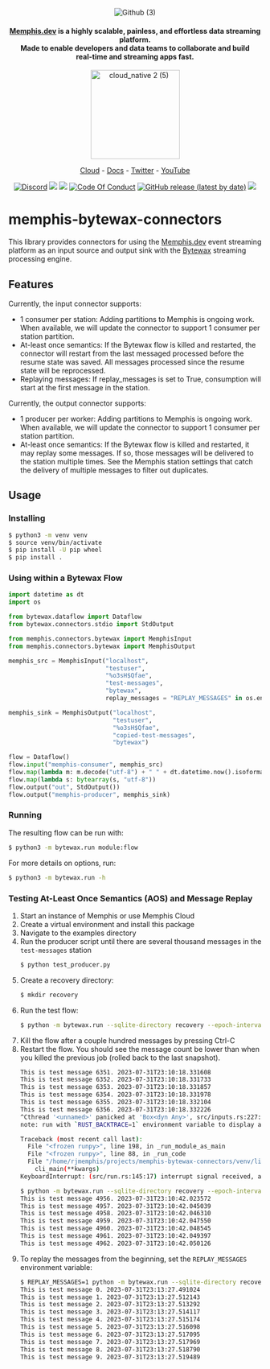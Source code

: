 <div align="center">
  
![Github (3)](https://github.com/memphisdev/memphis-bytewax-connectors/assets/107035359/0e100b97-a745-4615-99fa-c68ed044dc0f)  
</div>

<div align="center">

   <h4>

**[Memphis.dev](https://memphis.dev)** is a highly scalable, painless, and effortless data streaming platform.<br>
Made to enable developers and data teams to collaborate and build<br>
real-time and streaming apps fast.

  </h4>
  
<img width="177" alt="cloud_native 2 (5)" src="https://github.com/memphisdev/memphis-bytewax-connectors/assets/107035359/7b1e52d6-8bb5-4262-b1a1-c37930acb732">  
</div>
 
 <p align="center">
  <a href="https://memphis.dev/pricing/">Cloud</a> - <a href="https://memphis.dev/docs/">Docs</a> - <a href="https://twitter.com/Memphis_Dev">Twitter</a> - <a href="https://www.youtube.com/channel/UCVdMDLCSxXOqtgrBaRUHKKg">YouTube</a>
</p>

<p align="center">
<a href="https://discord.gg/WZpysvAeTf"><img src="https://img.shields.io/discord/963333392844328961?color=6557ff&label=discord" alt="Discord"></a>
<a href="https://github.com/memphisdev/memphis/issues?q=is%3Aissue+is%3Aclosed"><img src="https://img.shields.io/github/issues-closed/memphisdev/memphis?color=6557ff"></a> 
  <img src="https://img.shields.io/npm/dw/memphis-dev?color=ffc633&label=installations">
<a href="https://github.com/memphisdev/memphis/blob/master/CODE_OF_CONDUCT.md"><img src="https://img.shields.io/badge/Code%20of%20Conduct-v1.0-ff69b4.svg?color=ffc633" alt="Code Of Conduct"></a> 
<a href="https://docs.memphis.dev/memphis/release-notes/releases/v0.4.2-beta"><img alt="GitHub release (latest by date)" src="https://img.shields.io/github/v/release/memphisdev/memphis?color=61dfc6"></a>
<img src="https://img.shields.io/github/last-commit/memphisdev/memphis?color=61dfc6&label=last%20commit">
</p>

# memphis-bytewax-connectors
This library provides connectors for using the [Memphis.dev](https://memphis.dev) event
streaming platform as an input source and output sink with the [Bytewax](https://bytewax.io)
streaming processing engine.

## Features

Currently, the input connector supports:
* 1 consumer per station: Adding partitions to Memphis is ongoing work.
  When available, we will update the connector to support 1 consumer
  per station partition.
* At-least once semantics: If the Bytewax flow is killed and restarted,
  the connector will restart from the last messaged processed before the
  resume state was saved. All messages processed since the resume state
  will be reprocessed.
* Replaying messages: If replay_messages is set to True, consumption
  will start at the first message in the station.

Currently, the output connector supports:
* 1 producer per worker: Adding partitions to Memphis is ongoing work.
  When available, we will update the connector to support 1 consumer
  per station partition.
* At-least once semantics: If the Bytewax flow is killed and restarted,
  it may replay some messages.  If so, those messages will be delivered
  to the station multiple times.  See the Memphis station settings
  that catch the delivery of multiple messages to filter out duplicates.

## Usage

### Installing

```bash
$ python3 -m venv venv
$ source venv/bin/activate
$ pip install -U pip wheel
$ pip install .
```

### Using within a Bytewax Flow
```python
import datetime as dt
import os

from bytewax.dataflow import Dataflow
from bytewax.connectors.stdio import StdOutput

from memphis.connectors.bytewax import MemphisInput
from memphis.connectors.bytewax import MemphisOutput

memphis_src = MemphisInput("localhost",
                           "testuser",
                           "%o3sH$Qfae",
                           "test-messages",
                           "bytewax",
                           replay_messages = "REPLAY_MESSAGES" in os.environ)

memphis_sink = MemphisOutput("localhost",
                             "testuser",
                             "%o3sH$Qfae",
                             "copied-test-messages",
                             "bytewax")

flow = Dataflow()
flow.input("memphis-consumer", memphis_src)
flow.map(lambda m: m.decode("utf-8") + " " + dt.datetime.now().isoformat())
flow.map(lambda s: bytearray(s, "utf-8"))
flow.output("out", StdOutput())
flow.output("memphis-producer", memphis_sink)
```

### Running
The resulting flow can be run with:

```bash
$ python3 -m bytewax.run module:flow
```

For more details on options, run:

```bash
$ python3 -m bytewax.run -h
```

### Testing At-Least Once Semantics (AOS) and Message Replay

1. Start an instance of Memphis or use Memphis Cloud
2. Create a virtual environment and install this package
3. Navigate to the examples directory
4. Run the producer script until there are several thousand messages in the `test-messages` station
   ```bash
   $ python test_producer.py
   ```
5. Create a recovery directory:
   ```bash
   $ mkdir recovery
   ```
6. Run the test flow:
   ```bash
   $ python -m bytewax.run --sqlite-directory recovery --epoch-interval 1 test_flow:flow
   ```
7. Kill the flow after a couple hundred messages by pressing Ctrl-C
8. Restart the flow.  You should see the message count be lower than when you killed the previous job
   (rolled back to the last snapshot).
   ```bash
   This is test message 6351. 2023-07-31T23:10:18.331608
   This is test message 6352. 2023-07-31T23:10:18.331733
   This is test message 6353. 2023-07-31T23:10:18.331857
   This is test message 6354. 2023-07-31T23:10:18.331978
   This is test message 6355. 2023-07-31T23:10:18.332104
   This is test message 6356. 2023-07-31T23:10:18.332226
   ^Cthread '<unnamed>' panicked at 'Box<dyn Any>', src/inputs.rs:227:35
   note: run with `RUST_BACKTRACE=1` environment variable to display a backtrace
   
   Traceback (most recent call last):
     File "<frozen runpy>", line 198, in _run_module_as_main
     File "<frozen runpy>", line 88, in _run_code
     File "/home/rjmemphis/projects/memphis-bytewax-connectors/venv/lib/python3.11/site-packages/bytewax-0.16.2-py3.11-linux-x86_64.egg/bytewax/run.py", line 431, in <module>
       cli_main(**kwargs)
   KeyboardInterrupt: (src/run.rs:145:17) interrupt signal received, all processes have been shut down
   
   $ python -m bytewax.run --sqlite-directory recovery --epoch-interval 1 test_flow:flow
   This is test message 4956. 2023-07-31T23:10:42.023572
   This is test message 4957. 2023-07-31T23:10:42.045039
   This is test message 4958. 2023-07-31T23:10:42.046310
   This is test message 4959. 2023-07-31T23:10:42.047550
   This is test message 4960. 2023-07-31T23:10:42.048545
   This is test message 4961. 2023-07-31T23:10:42.049397
   This is test message 4962. 2023-07-31T23:10:42.050126
   ```
9. To replay the messages from the beginning, set the `REPLAY_MESSAGES` environment variable:
   ```bash
   $ REPLAY_MESSAGES=1 python -m bytewax.run --sqlite-directory recovery --epoch-interval 1 test_flow:flow
   This is test message 0. 2023-07-31T23:13:27.491024
   This is test message 1. 2023-07-31T23:13:27.512143
   This is test message 2. 2023-07-31T23:13:27.513292
   This is test message 3. 2023-07-31T23:13:27.514117
   This is test message 4. 2023-07-31T23:13:27.515174
   This is test message 5. 2023-07-31T23:13:27.516098
   This is test message 6. 2023-07-31T23:13:27.517095
   This is test message 7. 2023-07-31T23:13:27.517969
   This is test message 8. 2023-07-31T23:13:27.518790
   This is test message 9. 2023-07-31T23:13:27.519489
   ```
